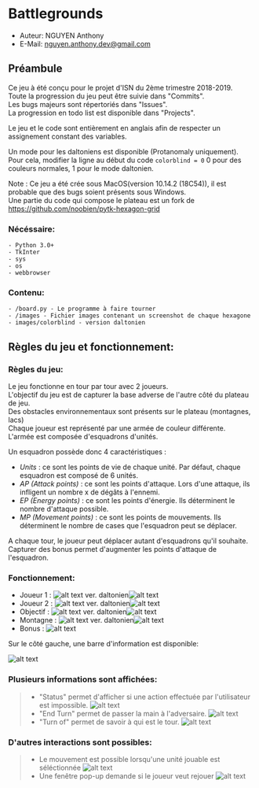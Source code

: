 # Battlegrounds
- Auteur: NGUYEN Anthony
- E-Mail: nguyen.anthony.dev@gmail.com

## Préambule
Ce jeu à été conçu pour le projet d'ISN du 2ème trimestre 2018-2019. <br>
Toute la progression du jeu peut être suivie dans "Commits". <br>
Les bugs majeurs sont répertoriés dans "Issues". <br>
La progression en todo list est disponible dans "Projects".<br>

Le jeu et le code sont entièrement en anglais afin de respecter un assignement constant des variables. <br>

Un mode pour les daltoniens est disponible (Protanomaly uniquement). <br>
Pour cela, modifier la ligne au début du code ```colorblind = 0``` 0 pour des couleurs normales, 1 pour le mode daltonien.

Note : Ce jeu a été crée sous MacOS(version 10.14.2 (18C54)), il est probable que des bugs soient présents sous Windows.<br>
Une partie du code qui compose le plateau est un fork de https://github.com/noobien/pytk-hexagon-grid

### Nécéssaire:
    - Python 3.0+
    - TkInter
    - sys
    - os
    - webbrowser
    
### Contenu:
    - /board.py - Le programme à faire tourner
    - /images - Fichier images contenant un screenshot de chaque hexagone
    - images/colorblind - version daltonien
    
## Règles du jeu et fonctionnement:

### Règles du jeu:
Le jeu fonctionne en tour par tour avec 2 joueurs. <br>
L'objectif du jeu est de capturer la base adverse de l'autre côté du plateau de jeu.<br>
Des obstacles environnementaux sont présents sur le plateau (montagnes, lacs)<br>
Chaque joueur est représenté par une armée de couleur différente.<br>
L'armée est composée d'esquadrons d'unités.<br>

Un esquadron possède donc 4 caractéristiques :
- *Units* : ce sont les points de vie de chaque unité. Par défaut, chaque esquadron est composé de 6 unités.
- *AP (Attack points)* : ce sont les points d'attaque. Lors d'une attaque, ils infligent un nombre x de dégâts à l'ennemi.
- *EP (Energy points)* : ce sont les points d'énergie. Ils déterminent le nombre d'attaque possible.
- *MP (Movement points)* : ce sont les points de mouvements. Ils déterminent le nombre de cases que l'esquadron peut se déplacer.

A chaque tour, le joueur peut déplacer autant d'esquadrons qu'il souhaite.
Capturer des bonus permet d'augmenter les points d'attaque de l'esquadron.

### Fonctionnement:
- Joueur 1 :
![alt text](https://i.imgur.com/MjvXilA.png) ver. daltonien![alt text](https://i.imgur.com/oH5eb48.png)
- Joueur 2 :
![alt text](https://i.imgur.com/eeafQTs.png) ver. daltonien![alt text](https://i.imgur.com/l9p4QhN.png)
- Objectif :
![alt text](https://i.imgur.com/XLCXeyz.png) ver. daltonien![alt text](https://i.imgur.com/omIGrjL.png)
- Montagne :
![alt text](https://i.imgur.com/CUfK0nf.png) ver. daltonien![alt text](https://i.imgur.com/HamxFE9.png)
- Bonus :
![alt text](https://i.imgur.com/mv5ZxMw.png)

Sur le côté gauche, une barre d'information est disponible:

![alt text](https://i.imgur.com/mZrGERK.png)

### Plusieurs informations sont affichées:
>- "Status" permet d'afficher si une action effectuée par l'utilisateur est impossible.
>![alt text](https://i.imgur.com/MPsqPVV.png)
>- "End Turn" permet de passer la main à l'adversaire.
>![alt text](https://i.imgur.com/kICQzwx.png)
>- "Turn of" permet de savoir à qui est le tour.
>![alt text](https://i.imgur.com/NMdMn1x.png)

### D'autres interactions sont possibles:
>- Le mouvement est possible lorsqu'une unité jouable est séléctionnée
>![alt text](https://i.imgur.com/WQuyPtU.png)
>- Une fenêtre pop-up demande si le joueur veut rejouer
>![alt text](https://i.imgur.com/XaKEJm4.png)
